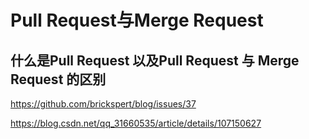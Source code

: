 # Pull Request与Merge Request

## 什么是Pull Request 以及Pull Request 与 Merge Request 的区别

https://github.com/brickspert/blog/issues/37

https://blog.csdn.net/qq_31660535/article/details/107150627
